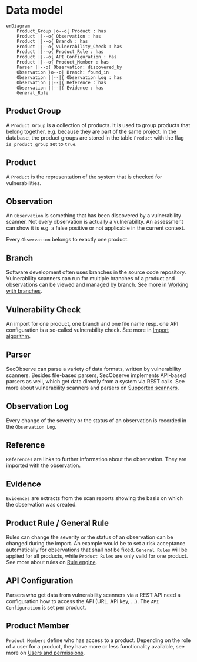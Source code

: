 # Data model

``` mermaid
erDiagram
    Product_Group |o--o{ Product : has
    Product ||--o{ Observation : has
    Product ||--o{ Branch : has
    Product ||--o{ Vulnerability_Check : has
    Product ||--o{ Product_Rule : has
    Product ||--o{ API_Configuration : has
    Product ||--o{ Product_Member : has
    Parser ||--o{ Observation: discovered_by
    Observation }o--o| Branch: found_in
    Observation ||--|{ Observation_Log : has
    Observation ||--|{ Reference : has
    Observation ||--|{ Evidence : has
    General_Rule
```

## Product Group

A `Product Group` is a collection of products. It is used to group products that belong together, e.g. because they are part of the same project. In the database, the product groups are stored in the table `Product` with the flag `is_product_group` set to `true`.

## Product

A `Product` is the representation of the system that is checked for vulnerabilities.

## Observation

An `Observation` is something that has been discovered by a vulnerability scanner. Not every observation is actually a vulnerability. An assessment can show it is e.g. a false positive or not applicable in the current context.

Every `Observation` belongs to exactly one product.

## Branch

Software development often uses branches in the source code repository. Vulnerability scanners can run for multiple branches of a product and observations can be viewed and managed by branch. See more in [Working with branches](../usage/branches.md).

## Vulnerability Check

An import for one product, one branch and one file name resp. one API configuration is a so-called vulnerability check. See more in [Import algorithm](../../usage/import_observations/#import-algorithm).

## Parser

SecObserve can parse a variety of data formats, written by vulnerability scanners. Besides file-based parsers, SecObserve implements API-based parsers as well, which get data directly from a system via REST calls. See more about vulnerability scanners and parsers on [Supported scanners](../usage/supported_scanners.md).

## Observation Log

Every change of the severity or the status of an observation is recorded in the `Observation Log`.

## Reference

`References` are links to further information about the observation. They are imported with the observation.

## Evidence

`Evidences` are extracts from the scan reports showing the basis on which the observation was created.

## Product Rule / General Rule

Rules can change the severity or the status of an observation can be changed during the import. An example would be to set a risk acceptance automatically for observations that shall not be fixed. `General Rules` will be applied for all products, while `Product Rules` are only valid for one product. See more about rules on [Rule engine](../usage/rule_engine.md).

## API Configuration

Parsers who get data from vulnerability scanners via a REST API need a configuration how to access the API (URL, API key, ...). The `API Configuration` is set per product.

## Product Member

`Product Members` define who has access to a product. Depending on the role of a user for a product, they have more or less functionality available, see more on [Users and permissions](../usage/users_permissions.md).
